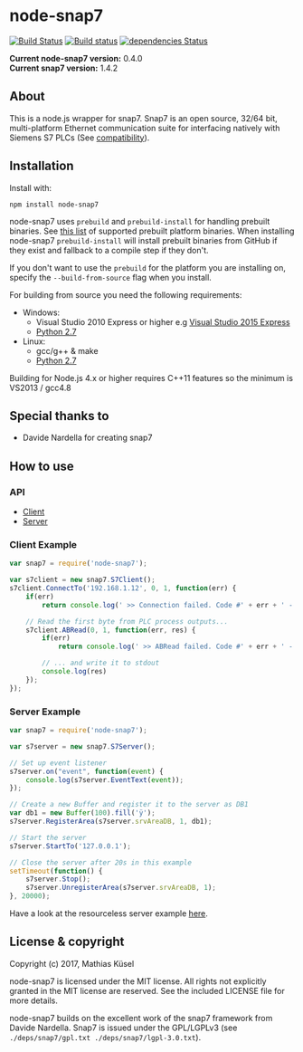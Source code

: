 # node-snap7
<!---
[![NPM](https://nodei.co/npm/node-snap7.png?downloads=true)](https://nodei.co/npm/node-snap7/) [![NPM](https://nodei.co/npm-dl/node-snap7.png?months=1)](https://nodei.co/npm/node-snap7/)
--->
[![Build Status](https://travis-ci.org/mathiask88/node-snap7.svg?branch=master)](https://travis-ci.org/mathiask88/node-snap7)
[![Build status](https://ci.appveyor.com/api/projects/status/ca1kepectsn3wkrc/branch/master?svg=true)](https://ci.appveyor.com/project/mathiask88/node-snap7/branch/master)
[![dependencies Status](https://david-dm.org/mathiask88/node-snap7/status.svg)](https://david-dm.org/mathiask88/node-snap7)

**Current node-snap7 version:** 0.4.0\
**Current snap7 version:** 1.4.2

## About
This is a node.js wrapper for snap7. Snap7 is an open source, 32/64 bit, multi-platform Ethernet communication suite for interfacing natively with Siemens S7 PLCs (See [compatibility](http://snap7.sourceforge.net/snap7_client.html#target_compatibility)).

## Installation
Install with:

    npm install node-snap7

node-snap7 uses `prebuild` and `prebuild-install` for handling prebuilt binaries. See [this list](https://github.com/mathiask88/node-snap7/releases) of supported prebuilt platform binaries. When installing node-snap7 `prebuild-install` will install prebuilt binaries from GitHub if they exist and fallback to a compile step if they don't.

If you don't want to use the `prebuild` for the platform you are installing on, specify the `--build-from-source` flag when you install.

For building from source you need the following requirements:

 - Windows:
    - Visual Studio 2010 Express or higher e.g [Visual Studio 2015 Express](https://www.visualstudio.com/de/vs/visual-studio-express/)
    - [Python 2.7](https://www.python.org/downloads/release/python-2713/)
 - Linux:
    - gcc/g++ & make
    - [Python 2.7](https://www.python.org/downloads/release/python-2713/)

Building for Node.js 4.x or higher requires C++11 features so the minimum is VS2013 / gcc4.8

## Special thanks to
- Davide Nardella for creating snap7

## How to use
### API
- [Client](doc/client.md)
- [Server](doc/server.md)

### Client Example
```javascript
var snap7 = require('node-snap7');

var s7client = new snap7.S7Client();
s7client.ConnectTo('192.168.1.12', 0, 1, function(err) {
    if(err)
        return console.log(' >> Connection failed. Code #' + err + ' - ' + s7client.ErrorText(err));

    // Read the first byte from PLC process outputs...
    s7client.ABRead(0, 1, function(err, res) {
        if(err)
            return console.log(' >> ABRead failed. Code #' + err + ' - ' + s7client.ErrorText(err));

        // ... and write it to stdout
        console.log(res)
    });
});
```

### Server Example
```javascript
var snap7 = require('node-snap7');

var s7server = new snap7.S7Server();

// Set up event listener
s7server.on("event", function(event) {
    console.log(s7server.EventText(event));
});

// Create a new Buffer and register it to the server as DB1
var db1 = new Buffer(100).fill('ÿ');
s7server.RegisterArea(s7server.srvAreaDB, 1, db1);

// Start the server
s7server.StartTo('127.0.0.1');

// Close the server after 20s in this example
setTimeout(function() {
    s7server.Stop();
    s7server.UnregisterArea(s7server.srvAreaDB, 1);
}, 20000);
```

Have a look at the resourceless server example [here](doc/server.md#event-read-write).

## License & copyright
Copyright (c) 2017, Mathias Küsel

node-snap7 is licensed under the MIT license. All rights not explicitly granted in the MIT license are reserved. See the included LICENSE file for more details.

node-snap7 builds on the excellent work of the snap7 framework from Davide Nardella. Snap7 is issued under the GPL/LGPLv3 (see `./deps/snap7/gpl.txt ./deps/snap7/lgpl-3.0.txt`).
